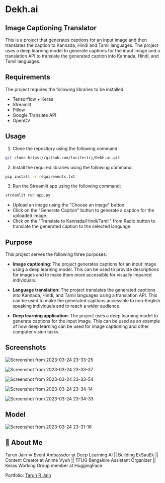 # Dekh.ai
## Image Captioning Translator

This is a project that generates captions for an input image and then translates the caption to Kannada, Hindi and Tamil languages. The project uses a deep learning model to generate captions for the input image and a translation API to translate the generated caption into Kannada, Hindi, and Tamil languages.

## Requirements
The project requires the following libraries to be installed:

- Tensorflow + Keras
- Streamlit
- Pillow
- Google Translate API
- OpenCV

## Usage

1. Clone the repository using the following command:

```bash
git clone https://github.com/lucifertrj/Dekh.ai.git
```
2. Install the required libraries using the following command:

```bash
pip install -r requirements.txt
```

3. Run the Streamlit app using the following command:

```py
streamlit run app.py
```

- Upload an image using the "Choose an image" button.
- Click on the "Generate Caption" button to generate a caption for the uploaded image.
- Click on the "Translate to Kannada/Hindi/Tamil" from Radio button to translate the generated caption to the selected language.

## Purpose

This project serves the following three purposes:

- **Image captioning**: The project generates captions for an input image using a deep learning model. This can be used to provide descriptions for images and to make them more accessible for visually impaired individuals.

- **Language translation**: The project translates the generated captions into Kannada, Hindi, and Tamil languages using a translation API. This can be used to make the generated captions accessible to non-English speaking individuals and to reach a wider audience.

- **Deep learning application**: The project uses a deep learning model to generate captions for the input image. This can be used as an example of how deep learning can be used for image captioning and other computer vision tasks.

## Screenshots

![Screenshot from 2023-03-24 23-33-25](https://user-images.githubusercontent.com/66197713/227611300-325610da-222c-42e5-a4c0-4fee89362a9e.png)

![Screenshot from 2023-03-24 23-33-37](https://user-images.githubusercontent.com/66197713/227611345-e934633c-c11f-473d-8999-de39a7172b93.png)

![Screenshot from 2023-03-24 23-33-54](https://user-images.githubusercontent.com/66197713/227611263-f2c18695-e52f-4ec4-8365-27093650540f.png)

![Screenshot from 2023-03-24 23-34-14](https://user-images.githubusercontent.com/66197713/227611230-5cd23b47-9754-4b06-a6be-aa481ef2e731.png)

![Screenshot from 2023-03-24 23-34-33](https://user-images.githubusercontent.com/66197713/227611124-86ba50c8-c1ae-403e-9da5-45e17968c248.png)

## Model

![Screenshot from 2023-03-24 23-31-16](https://user-images.githubusercontent.com/66197713/227611720-dbc6b807-8bea-49ab-89d9-35eb88d12cc1.png)

## 🚀 About Me

Tarun Jain => Event Ambassdor at Deep Learning AI || Building EkSauEk || Content Creator at Anime Vyuh || TFUG Bangalore Assistant Organizer || Keras Working Group member at HuggingFace

Portfolio: [Tarun R Jain](https://tarunjain.netlify.app)
